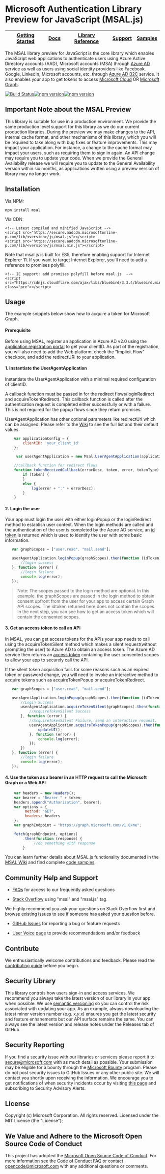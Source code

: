 
Microsoft Authentication Library Preview for JavaScript (MSAL.js)
=========================================================

| [Getting Started](https://docs.microsoft.com/en-us/azure/active-directory/develop/guidedsetups/active-directory-javascriptspa)| [Docs](https://aka.ms/aaddevv2) | [Library Reference](https://htmlpreview.github.io/?https://raw.githubusercontent.com/AzureAD/microsoft-authentication-library-for-js/blob/dev/docs/classes/_useragentapplication_.useragentapplication.html) | [Support](README.md#community-help-and-support) | [Samples](https://github.com/AzureAD/microsoft-authentication-library-for-js/wiki/Samples)
| --- | --- | --- | --- | --- |


The MSAL library preview for JavaScript is the core library which enables JavaScript web applications to authenticate users using Azure Active Directory accounts (AAD), Microsoft accounts (MSA) through [Azure AD](https://docs.microsoft.com/en-us/azure/active-directory/develop/v2-overview) service as well as users using social identity providers like Facebook, Google, LinkedIn, Microsoft accounts, etc. through [Azure AD B2C](https://docs.microsoft.com/en-us/azure/active-directory-b2c/active-directory-b2c-overview#identity-providers) service. It also enables your app to get tokens to access [Microsoft Cloud](https://cloud.microsoft.com) OR  [Microsoft Graph](https://graph.microsoft.io).

[![Build Status](https://travis-ci.org/AzureAD/microsoft-authentication-library-for-js.png?branch=dev)](https://travis-ci.org/AzureAD/microsoft-authentication-library-for-js)[![npm version](https://img.shields.io/npm/v/msal.svg?style=flat)](https://www.npmjs.com/package/msal)[![npm version](https://img.shields.io/npm/dm/msal.svg)](https://nodei.co/npm/msal/)


## Important Note about the MSAL Preview
This library is suitable for use in a production environment. We provide the same production level support for this library as we do our current production libraries. During the preview we may make changes to the API, internal cache format, and other mechanisms of this library, which you will be required to take along with bug fixes or feature improvements. This may impact your application. For instance, a change to the cache format may impact your users, such as requiring them to sign in again. An API change may require you to update your code. When we provide the General Availability release we will require you to update to the General Availability version within six months, as applications written using a preview version of library may no longer work.

## Installation
Via NPM:

    npm install msal

Via CDN:

    <!-- Latest compiled and minified JavaScript -->
    <script src="https://secure.aadcdn.microsoftonline-p.com/lib/<version>/js/msal.js"></script>
    <script src="https://secure.aadcdn.microsoftonline-p.com/lib/<version>/js/msal.min.js"></script>

Note that msal.js is built for ES5, therefore enabling support for Internet Explorer 11. If you want to target Internet Explorer, you'll need to add a reference to promises polyfill.

    <!-- IE support: add promises polyfill before msal.js  -->
    <script src="https://cdnjs.cloudflare.com/ajax/libs/bluebird/3.3.4/bluebird.min.js" class="pre"></script>


## Usage
The example snippets below show how to acquire a token for Microsoft Graph.

#### Prerequisite

Before using MSAL, register an application in Azure AD v2.0 using the [application registration portal](https://apps.dev.microsoft.com/) to get your clientID. As part of the registration, you will also need to add the Web platform, check the "Implicit Flow" checkbox, and add the redirectURI to your application.

#### 1. Instantiate the UserAgentApplication

Instantiate the UserAgentApplication with a minimal required configuration of clientID.   

A callback function must be passed in for the redirect flows(loginRedirect and acquireTokenRedirect). This callback function is called after the authentication request is completed either successfully or with a failure. This is not required for the popup flows since they return promises.

UserAgentApplication has other optional parameters like redirectUri which can be assigned. Please refer to the [Wiki](https://github.com/AzureAD/microsoft-authentication-library-for-js/wiki/MSAL-basics#configuration-options) to see the full list and their default values.

```JavaScript
    var applicationConfig = {
        clientID: 'your_client_id'
    };

     var userAgentApplication = new Msal.UserAgentApplication(applicationConfig.clientID, null, tokenReceivedCallback);

    //callback function for redirect flows
    function tokenReceivedCallback(errorDesc, token, error, tokenType) {
        if (token) {
        }
        else {
            log(error + ":" + errorDesc);
        }
    }
```

#### 2. Login the user

Your app must login the user with either loginPopup or the loginRedirect method to establish user context. When the login methods are called and the authentication of the user is completed by the Azure AD service, an [id token](https://docs.microsoft.com/en-us/azure/active-directory/develop/id-tokens) is returned which is used to identify the user with some basic information.

```JavaScript
   var graphScopes = ["user.read", "mail.send"];

   userAgentApplication.loginPopup(graphScopes).then(function (idToken) {
       //login success
   }, function (error) {
       //login failure
       console.log(error);
   });

```
> Note: The scopes passed to the login method are optional. In this example, the graphScopes are passed in the login method to obtain consent upfront from the user for your app to access certain Graph API scopes. The idtoken returned here does not contain the scopes. In the next step, you can see how to get an access token which will contain the consented scopes.

#### 3. Get an access token to call an API

In MSAL, you can get access tokens for the APIs your app needs to call using the acquireTokenSilent method which makes a silent request(without prompting the user) to Azure AD to obtain an access token. The Azure AD service then returns an [access token](https://docs.microsoft.com/en-us/azure/active-directory/develop/access-tokens) containing the user consented scopes to allow your app to securely call the API.  

If the silent token acquisition fails for some reasons such as an expired token or password change, you will need to invoke an interactive method to acquire tokens such as acquireTokenPopup or acquireTokenRedirect.

 ```JavaScript
    var graphScopes = ["user.read", "mail.send"];

    userAgentApplication.loginPopup(graphScopes).then(function (idToken) {
        //Login Success
        userAgentApplication.acquireTokenSilent(graphScopes).then(function (accessToken) {
            //AcquireTokenSilent Success
        }, function (error) {
            //AcquireTokenSilent Failure, send an interactive request.
            userAgentApplication.acquireTokenPopup(graphScopes).then(function (accessToken) {
                updateUI();
            }, function (error) {
                console.log(error);
            });
        })
    }, function (error) {
        //login failure
        console.log(error);
    });
```

#### 4. Use the token as a bearer in an HTTP request to call the Microsoft Graph or a Web API

```JavaScript
    var headers = new Headers();
    var bearer = "Bearer " + token;
    headers.append("Authorization", bearer);
    var options = {
         method: "GET",
         headers: headers
    };
    var graphEndpoint = "https://graph.microsoft.com/v1.0/me";

    fetch(graphEndpoint, options)
        .then(function (response) {
             //do something with response
        }
```

You can learn further details about MSAL.js functionality documented in the [MSAL Wiki](https://github.com/AzureAD/microsoft-authentication-library-for-js/wiki) and find complete [code samples](https://github.com/AzureAD/microsoft-authentication-library-for-js/wiki/Samples).

## Community Help and Support

- [FAQs](https://github.com/AzureAD/microsoft-authentication-library-for-js/wiki/FAQs) for access to our frequently asked questions

- [Stack Overflow](http://stackoverflow.com/questions/tagged/msal) using "msal" and "msal.js" tag.

We highly recommend you ask your questions on Stack Overflow first and browse existing issues to see if someone has asked your question before.

- [GitHub Issues](../../issues) for reporting a bug or feature requests

- [User Voice page](https://feedback.azure.com/forums/169401-azure-active-directory) to provide recommendations and/or feedback

## Contribute

We enthusiastically welcome contributions and feedback. Please read the [contributing guide](contributing.md) before you begin.

## Security Library

This library controls how users sign-in and access services. We recommend you always take the latest version of our library in your app when possible. We use [semantic versioning](http://semver.org) so you can control the risk associated with updating your app. As an example, always downloading the latest minor version number (e.g. x.*y*.x) ensures you get the latest security and feature enhanements but our API surface remains the same. You can always see the latest version and release notes under the Releases tab of GitHub.

## Security Reporting

If you find a security issue with our libraries or services please report it to [secure@microsoft.com](mailto:secure@microsoft.com) with as much detail as possible. Your submission may be eligible for a bounty through the [Microsoft Bounty](http://aka.ms/bugbounty) program. Please do not post security issues to GitHub Issues or any other public site. We will contact you shortly upon receiving the information. We encourage you to get notifications of when security incidents occur by visiting [this page](https://technet.microsoft.com/en-us/security/dd252948) and subscribing to Security Advisory Alerts.

## License

Copyright (c) Microsoft Corporation.  All rights reserved. Licensed under the MIT License (the "License");

## We Value and Adhere to the Microsoft Open Source Code of Conduct

This project has adopted the [Microsoft Open Source Code of Conduct](https://opensource.microsoft.com/codeofconduct/). For more information see the [Code of Conduct FAQ](https://opensource.microsoft.com/codeofconduct/faq/) or contact [opencode@microsoft.com](mailto:opencode@microsoft.com) with any additional questions or comments.
